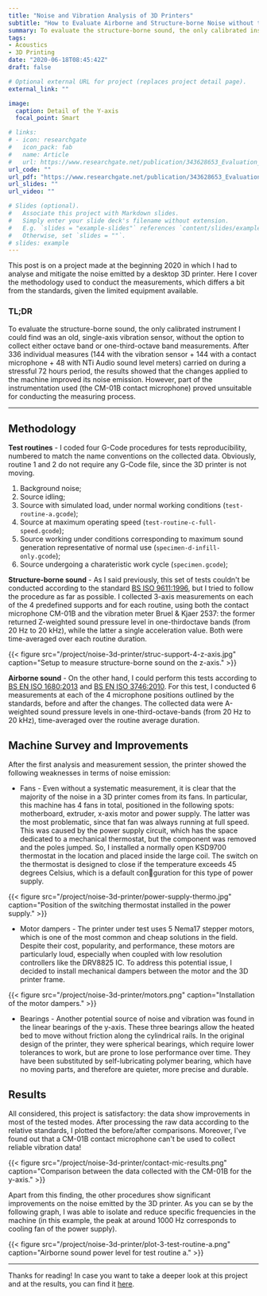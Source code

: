 ```yaml
---
title: "Noise and Vibration Analysis of 3D Printers"
subtitle: "How to Evaluate Airborne and Structure-borne Noise without the Right Tools"
summary: To evaluate the structure-borne sound, the only calibrated instrument I could find was an old, single-axis vibration sensor. After 336 individual measures carried on during a stressful 72 hours period, I can show you the results.
tags:
- Acoustics
- 3D Printing
date: "2020-06-18T08:45:42Z"
draft: false 

# Optional external URL for project (replaces project detail page).
external_link: ""

image:
  caption: Detail of the Y-axis
  focal_point: Smart

# links:
# - icon: researchgate
#   icon_pack: fab
#   name: Article
#   url: https://www.researchgate.net/publication/343628653_Evaluation_and_Mitigation_of_Airborne_and_Structure-borne_Noise_Emitted_by_3D_Printer
url_code: ""
url_pdf: "https://www.researchgate.net/publication/343628653_Evaluation_and_Mitigation_of_Airborne_and_Structure-borne_Noise_Emitted_by_3D_Printer"
url_slides: ""
url_video: ""

# Slides (optional).
#   Associate this project with Markdown slides.
#   Simply enter your slide deck's filename without extension.
#   E.g. `slides = "example-slides"` references `content/slides/example-slides.md`.
#   Otherwise, set `slides = ""`.
# slides: example
---
```


This post is on a project made at the beginning 2020 in which I had to analyse and mitigate the noise emitted by a desktop 3D printer. Here I cover the methodology used to conduct the measurements, which differs a bit from the standards, given the limited equipment available.

### TL;DR

To evaluate the structure-borne sound, the only calibrated instrument I could find was an old, single-axis vibration sensor, without the option to collect either octave band or one-third-octave band measurements. After 336 individual measures (144 with the vibration sensor + 144 with a contact microphone + 48 with NTi Audio sound level meters) carried on during a stressful 72 hours period, the results showed that the changes applied to the machine improved its noise emission. However, part of the instrumentation used (the CM-01B contact microphone) proved unsuitable for conducting the measuring process.

---

## Methodology

**Test routines** - I coded four G-Code procedures for tests reproducibility, numbered to match the name conventions on the collected data. Obviously, routine 1 and 2 do not require any G-Code file, since the 3D printer is not moving.

1. Background noise;
2. Source idling;
3. Source with simulated load, under normal working conditions (`test-routine-a.gcode`);
4. Source at maximum operating speed (`test-routine-c-full-speed.gcode`);
5. Source working under conditions corresponding to maximum sound generation
representative of normal use (`specimen-d-infill-only.gcode`);
6. Source undergoing a charateristic work cycle (`specimen.gcode`);

**Structure-borne sound** - As I said previously, this set of tests couldn't be conducted according to the standard [BS ISO 9611:1996](https://shop.bsigroup.com/ProductDetail/?pid=000000000000942052), but I tried to follow the procedure as far as possible. I collected 3-axis measurements on each of the 4 predefined supports and for each routine, using both the contact microphone CM-01B and the vibration meter Bruel & Kjaer 2537: the former returned Z-weighted sound pressure level in one-thirdoctave bands (from 20 Hz to 20 kHz), while the latter a single acceleration value. Both were time-averaged over each routine duration.

{{< figure src="/project/noise-3d-printer/struc-support-4-z-axis.jpg" caption="Setup to measure structure-borne sound on the z-axis." >}}

**Airborne sound** - On the other hand, I could perform this tests according to [BS EN ISO 1680:2013](https://shop.bsigroup.com/ProductDetail?pid=000000000030276993) and [BS EN ISO 3746:2010](https://shop.bsigroup.com/ProductDetail/?pid=000000000030094857). For this test, I conducted 6 measurements at each of the 4 microphone positions outlined by the standards, before and after the changes. The collected data were A-weighted sound pressure levels in one-third-octave-bands (from 20 Hz to 20 kHz), time-averaged over the routine average duration.

## Machine Survey and Improvements

After the first analysis and measurement session, the printer showed the following weaknesses in terms of noise emission:

- Fans - Even without a systematic measurement, it is clear that the majority of the noise in a 3D printer comes from its fans. In particular, this machine has 4 fans in total, positioned in the following spots: motherboard, extruder, x-axis motor and power supply. The latter was the most problematic, since that fan was always running at full speed. This was caused by the power supply circuit, which has the space dedicated to a mechanical thermostat, but the component was removed and the poles jumped. So, I installed a normally open KSD9700 thermostat in the location and placed inside the large coil. The switch on the thermostat is designed to close if the temperature exceeds 45 degrees Celsius, which is a default conguration for this type of power supply.

{{< figure src="/project/noise-3d-printer/power-supply-thermo.jpg" caption="Position of the switching thermostat installed in the power supply." >}}

- Motor dampers - The printer under test uses 5 Nema17 stepper motors, which is one of the most common and cheap solutions in the field. Despite their cost, popularity, and performance, these motors are particularly loud, especially when coupled with low resolution controllers
like the DRV8825 IC. To address this potential issue, I decided to install mechanical dampers between the motor and the 3D printer frame.

{{< figure src="/project/noise-3d-printer/motors.png" caption="Installation of the motor dampers." >}}

- Bearings - Another potential source of noise and vibration was found in the linear bearings of the y-axis. These three bearings allow the heated bed to move without friction along the cylindrical rails. In the original design of the printer, they were spherical bearings, which require lower tolerances to work, but are prone to lose performance over time. They have been substituted by self-lubricating polymer bearing, which have no moving parts, and therefore are quieter, more precise and durable.


## Results

All considered, this project is satisfactory: the data show improvements in most of the tested modes. After processing the raw data according to the relative standards, I plotted the before/after comparisons. Moreover, I've found out that a CM-01B contact microphone can't be used to collect reliable vibration data!

{{< figure src="/project/noise-3d-printer/contact-mic-results.png" caption="Comparison between the data collected with the CM-01B for the y-axis." >}}

Apart from this finding, the other procedures show significant improvements on the noise emitted by the 3D printer. As you can se by the following graph, I was able to isolate and reduce specific frequencies in the machine (in this example, the peak at around 1000 Hz corresponds to cooling fan of the power supply).

{{< figure src="/project/noise-3d-printer/plot-3-test-routine-a.png" caption="Airborne sound power level for test routine a." >}}

---

Thanks for reading! In case you want to take a deeper look at this project and at the results, you can find it [here](https://www.researchgate.net/publication/343628653_Evaluation_and_Mitigation_of_Airborne_and_Structure-borne_Noise_Emitted_by_3D_Printer#fullTextFileContent).
